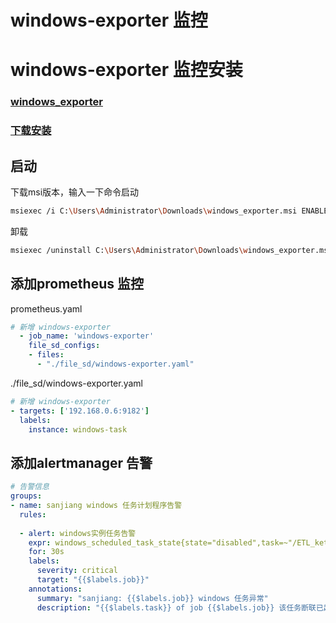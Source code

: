# windows-exporter 监控


# windows-exporter 监控安装
### [windows_exporter](https://github.com/prometheus-community/windows_exporter)  
### [下载安装](https://github.com/prometheus-community/windows_exporter/releases/download/v0.20.0/windows_exporter-0.20.0-amd64.msi)

## 启动
下载msi版本，输入一下命令启动
```sh
msiexec /i C:\Users\Administrator\Downloads\windows_exporter.msi ENABLED_COLLECTORS="ad,iis,logon,memory,process,tcp,scheduled_task" TEXTFILE_DIR="C:\custom_metrics\"
```
卸载
```sh
msiexec /uninstall C:\Users\Administrator\Downloads\windows_exporter.msi
```
## 添加prometheus 监控
prometheus.yaml
```yml
# 新增 windows-exporter
  - job_name: 'windows-exporter'
    file_sd_configs:
    - files:
      - "./file_sd/windows-exporter.yaml"
```
./file_sd/windows-exporter.yaml
```yml
# 新增 windows-exporter
- targets: ['192.168.0.6:9182']
  labels:
    instance: windows-task
```

## 添加alertmanager 告警
```yml
# 告警信息
groups:
- name: sanjiang windows 任务计划程序告警
  rules:
  
  - alert: windows实例任务告警
    expr: windows_scheduled_task_state{state="disabled",task=~"/ETL_kettle_tasks/.*"}==1
    for: 30s
    labels:
      severity: critical
      target: "{{$labels.job}}"
    annotations:
      summary: "sanjiang: {{$labels.job}} windows 任务异常"
      description: "{{$labels.task}} of job {{$labels.job}} 该任务断联已超过1分钟"

```

